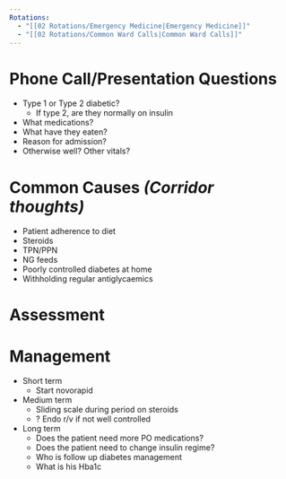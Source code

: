 ```yaml
---
Rotations:
  - "[[02 Rotations/Emergency Medicine|Emergency Medicine]]"
  - "[[02 Rotations/Common Ward Calls|Common Ward Calls]]"
---
```

# Phone Call/Presentation Questions
- Type 1 or Type 2 diabetic?
	- If type 2, are they normally on insulin
- What medications?
- What have they eaten?
- Reason for admission?
- Otherwise well? Other vitals?
# Common Causes *(Corridor thoughts)*
- Patient adherence to diet
- Steroids
- TPN/PPN
- NG feeds
- Poorly controlled diabetes at home
- Withholding regular antiglycaemics
# Assessment
# Management
- Short term
	- Start novorapid
- Medium term
	- Sliding scale during period on steroids
	- ? Endo r/v if not well controlled
- Long term
	- Does the patient need more PO medications?
	- Does the patient need to change insulin regime?
	- Who is follow up diabetes management
	- What is his Hba1c

